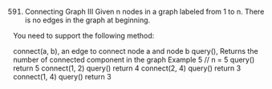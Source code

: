 591. Connecting Graph III
Given n nodes in a graph labeled from 1 to n. There is no edges in the graph at beginning.

You need to support the following method:

connect(a, b), an edge to connect node a and node b
query(), Returns the number of connected component in the graph
Example
5 // n = 5
query() return 5
connect(1, 2)
query() return 4
connect(2, 4)
query() return 3
connect(1, 4)
query() return 3
